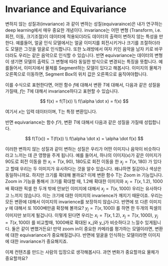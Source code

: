 # Invariance and Equivariance

변하지 않는 성질과(invariance) 과 같이 변하는 성질(equivaraince)은 내가 연구하는 deep learning에서 매우 중요한 개념이다. invariance는 어떤 변형 (Transform, i.e. 회전, 이동, 크기조절)이 데이터에 적용되더라도 데이터의 출력이 변하지 않는 특성을 만한다. 예를들어, 얼굴 인식 모델에서는 얼굴 이미지를 회전시키거나 크기를 조절하더라도 모델은 그것을 얼굴로 인식합니다. 또한 노래방에서 여자 키인 음악을 남자 키로 바꾸더라도 우리는 같은 음악으로 인식할 수 있습니다. 반면 equivariance는 데이터의 변형이 생기면 모델의 출력도 그 변형에 따라 동일한 방식으로 변경되는 특징을 뜻합니다. 예를들어서, 이미지에서 물체를 Segment하는 모델이 있다고 해봅시다. 이미지의 물체가 오른쪽으로 이동하면, Segment Box의 위치 값은 오른쪽으로 움직여야합니다.

이를 수식으로 표현한다면, 어떤 함수 $f$에 대해서 변환 $T$에 대해서, 다음과 같은 성질을 가질때, $f$는 $T$에 대해서 invariance하다고 표현할 수 있습니다.

$$
f(x) = f(T(x)) \\
f(\alpha \dot x) = f(x)
$$

여기서 $x$는 입력 데이터이며, T는 특정 변환입니다.

반면 equivariance는 함수 $f$가, 변환 $T$에 대해서 다음과 같은 성질을 가질때 성립합니다.

$$
f(T(x)) = T(f(x)) \\
f(\alpha \dot x) = \alpha \dot f(x)
$$

이러한 변하지 않는 성질과 같이 변하는 성질은 우리가 어떤 이미지나 음악이 비슷하다라고 느끼는 데 큰 영향을 주게 됩니다. 예를 들어서, 하나의 이미지(x)가 같은 이미지가 90도로 회전 이동을 한 $x_i = T(x, 90)$, 180도로 회전 이동을 한 $x_j = T(x, 180)$ 가 있다고 할때 우리는 두 이미지가 유사하다는 것을 알수 있습니다. 왜냐하면 질감이나 색상은 동일하니까요. 하지만 크기를 확대해 볼까요? 이제 변환 함수 T는 Zoom in 기능입니다. Zoom in 기능을 통해서 크기를 확대할 때, 1.2배 확대한 이미지와 $x_i = T(x, 1.2)$, 1000배 확대한 픽셀 한 두개 밖에 안보인 이미지에 대해서 $x_j = T(x, 1000)$ 우리는 유사하다고 느끼지 않습니다. 이는 크기에 대한 이미지의 invarience가 깨지기 때문이죠. 우리는 모든 변환에 대해서 이미지의 invarience를 보장하지 않습니다. 반면에 또 다른 이미지 $y$ 에 대해서 또 1000배만큼 확장해 볼까요? $y_j = T(x, 1000)$ 를 하면 한 두개의 픽셀의 이미지만 보이게 될겁니다. 이렇게 된다면 우리는 $x_i = T(x, 1.2)$, $x_j = T(x, 1000)$, $y_j = T(x, 1000)$ 를 비교할때, 1000배로 확대된 x_j와 y_j가 비슷하다고 느낄수 있게됩니다. 둘은 같이 변했거든요! 만약 zoom in이 중요한 카메라를 평가하는 모델이라면, 변환에 대한 equivariance가 중요해질겁니다. 반면에 얼굴을 인식하는 모델이라면 이미지에 대한 invariance가 중요해지죠. 

이제 컨텐츠를 만드는 사람의 입장으로 생각해봅시다. 과연 변화가 중요할까요 물체가 중요할까요?
